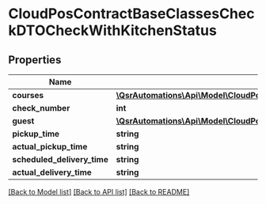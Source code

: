 # CloudPosContractBaseClassesCheckDTOCheckWithKitchenStatus

## Properties
Name | Type | Description | Notes
------------ | ------------- | ------------- | -------------
**courses** | [**\QsrAutomations\Api\Model\CloudPosContractBaseClassesCheckDTOCourseWithKitchenStatus[]**](CloudPosContractBaseClassesCheckDTOCourseWithKitchenStatus.md) |  | [optional] 
**check_number** | **int** |  | [optional] 
**guest** | [**\QsrAutomations\Api\Model\CloudPosContractBaseClassesCheckDTOGuest**](CloudPosContractBaseClassesCheckDTOGuest.md) |  | [optional] 
**pickup_time** | **string** |  | [optional] 
**actual_pickup_time** | **string** |  | [optional] 
**scheduled_delivery_time** | **string** |  | [optional] 
**actual_delivery_time** | **string** |  | [optional] 

[[Back to Model list]](../README.md#documentation-for-models) [[Back to API list]](../README.md#documentation-for-api-endpoints) [[Back to README]](../README.md)


